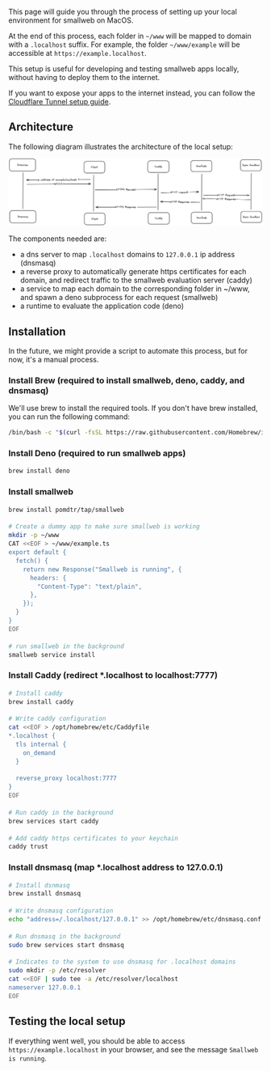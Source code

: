 This page will guide you through the process of setting up your local environment for smallweb on MacOS.

At the end of this process, each folder in `~/www` will be mapped to domain with a `.localhost` suffix. For example, the folder `~/www/example` will be accessible at `https://example.localhost`.

This setup is useful for developing and testing smallweb apps locally, without having to deploy them to the internet.

If you want to expose your apps to the internet instead, you can follow the [Cloudflare Tunnel setup guide](../cloudflare/tunnel.md).

## Architecture

The following diagram illustrates the architecture of the local setup:

![Localhost architecture](./architecture.excalidraw.png)

The components needed are:

- a dns server to map `.localhost` domains to `127.0.0.1` ip address (dnsmasq)
- a reverse proxy to automatically generate https certificates for each domain, and redirect traffic to the smallweb evaluation server (caddy)
- a service to map each domain to the corresponding folder in ~/www, and spawn a deno subprocess for each request (smallweb)
- a runtime to evaluate the application code (deno)

## Installation

In the future, we might provide a script to automate this process, but for now, it's a manual process.

### Install Brew (required to install smallweb, deno, caddy, and dnsmasq)

We'll use brew to install the required tools. If you don't have brew installed, you can run the following command:

```sh
/bin/bash -c "$(curl -fsSL https://raw.githubusercontent.com/Homebrew/install/HEAD/install.sh)"
```

### Install Deno (required to run smallweb apps)

```sh
brew install deno
```

### Install smallweb

```sh
brew install pomdtr/tap/smallweb

# Create a dummy app to make sure smallweb is working
mkdir -p ~/www
CAT <<EOF > ~/www/example.ts
export default {
  fetch() {
    return new Response("Smallweb is running", {
      headers: {
        "Content-Type": "text/plain",
      },
    });
  }
}
EOF

# run smallweb in the background
smallweb service install
```


### Install Caddy (redirect *.localhost to localhost:7777)

```sh
# Install caddy
brew install caddy

# Write caddy configuration
cat <<EOF > /opt/homebrew/etc/Caddyfile
*.localhost {
  tls internal {
    on_demand
  }

  reverse_proxy localhost:7777
}
EOF

# Run caddy in the background
brew services start caddy

# Add caddy https certificates to your keychain
caddy trust
```

### Install dnsmasq (map *.localhost address to 127.0.0.1)

```sh
# Install dsnmasq
brew install dnsmasq

# Write dnsmasq configuration
echo "address=/.localhost/127.0.0.1" >> /opt/homebrew/etc/dnsmasq.conf

# Run dnsmasq in the background
sudo brew services start dnsmasq

# Indicates to the system to use dnsmasq for .localhost domains
sudo mkdir -p /etc/resolver
cat <<EOF | sudo tee -a /etc/resolver/localhost
nameserver 127.0.0.1
EOF
```

## Testing the local setup

If everything went well, you should be able to access `https://example.localhost` in your browser, and see the message `Smallweb is running`.
